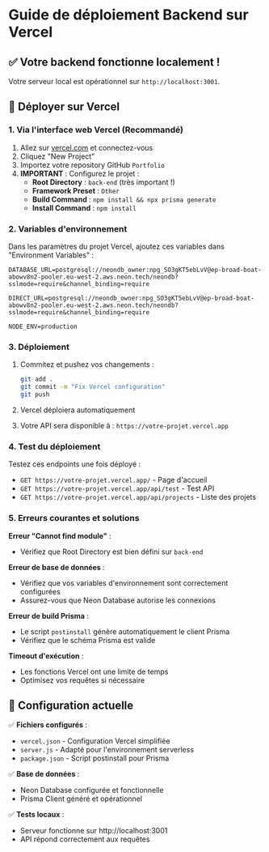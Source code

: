 # Guide de déploiement Backend sur Vercel

## ✅ Votre backend fonctionne localement !

Votre serveur local est opérationnel sur `http://localhost:3001`. 

## 🚀 Déployer sur Vercel

### 1. Via l'interface web Vercel (Recommandé)

1. Allez sur [vercel.com](https://vercel.com/) et connectez-vous
2. Cliquez "New Project"
3. Importez votre repository GitHub `Portfolio`
4. **IMPORTANT** : Configurez le projet :
   - **Root Directory** : `back-end` (très important !)
   - **Framework Preset** : `Other`
   - **Build Command** : `npm install && npx prisma generate`
   - **Install Command** : `npm install`

### 2. Variables d'environnement

Dans les paramètres du projet Vercel, ajoutez ces variables dans "Environment Variables" :

```
DATABASE_URL=postgresql://neondb_owner:npg_SO3gKT5ebLvV@ep-broad-boat-abowv8n2-pooler.eu-west-2.aws.neon.tech/neondb?sslmode=require&channel_binding=require

DIRECT_URL=postgresql://neondb_owner:npg_SO3gKT5ebLvV@ep-broad-boat-abowv8n2-pooler.eu-west-2.aws.neon.tech/neondb?sslmode=require&channel_binding=require

NODE_ENV=production
```

### 3. Déploiement

1. Commitez et pushez vos changements :
   ```bash
   git add .
   git commit -m "Fix Vercel configuration"
   git push
   ```

2. Vercel déploiera automatiquement
3. Votre API sera disponible à : `https://votre-projet.vercel.app`

### 4. Test du déploiement

Testez ces endpoints une fois déployé :
- `GET https://votre-projet.vercel.app/` - Page d'accueil
- `GET https://votre-projet.vercel.app/api/test` - Test API
- `GET https://votre-projet.vercel.app/api/projects` - Liste des projets

### 5. Erreurs courantes et solutions

**Erreur "Cannot find module"** :
- Vérifiez que Root Directory est bien défini sur `back-end`

**Erreur de base de données** :
- Vérifiez que vos variables d'environnement sont correctement configurées
- Assurez-vous que Neon Database autorise les connexions

**Erreur de build Prisma** :
- Le script `postinstall` génère automatiquement le client Prisma
- Vérifiez que le schéma Prisma est valide

**Timeout d'exécution** :
- Les fonctions Vercel ont une limite de temps
- Optimisez vos requêtes si nécessaire

## 📝 Configuration actuelle

✅ **Fichiers configurés** :
- `vercel.json` - Configuration Vercel simplifiée
- `server.js` - Adapté pour l'environnement serverless
- `package.json` - Script postinstall pour Prisma

✅ **Base de données** :
- Neon Database configurée et fonctionnelle
- Prisma Client généré et opérationnel

✅ **Tests locaux** :
- Serveur fonctionne sur http://localhost:3001
- API répond correctement aux requêtes